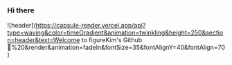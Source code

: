 ### Hi there 
![header](https://capsule-render.vercel.app/api?type=waving&color=timeGradient&animation=twinkling&height=250&section=header&text=Welcome to figureKim's Github👋%20&render&animation=fadeIn&fontSize=35&fontAlignY=40&fontAlign=70)


<!--
**figurekim317/figurekim317** is a ✨ _special_ ✨ repository because its `README.md` (this file) appears on your GitHub profile.

Here are some ideas to get you started:

- 🔭 I’m currently working on ...
- 🌱 I’m currently learning ...
- 👯 I’m looking to collaborate on ...
- 🤔 I’m looking for help with ...
- 💬 Ask me about ...
- 📫 How to reach me: ...
- 😄 Pronouns: ...
- ⚡ Fun fact: ...
-->
